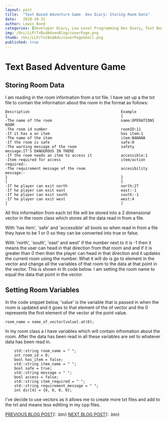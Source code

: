 ```yaml
---
layout: post
title:  "Text Based Adventure Game  Dev Diary: Storing Room Data"
date:   2018-10-31
author: Lewis Bond
categories: [Developer Diary, Low Level Programming Dev Diary, Text Based Adventure Dev Diary]
img: /Uni/LLP/TxBsdAdvenBlog/coverPage.png
thumb: /Uni/LLP/TxtBsdAdv/coverPageSmall.png
published: true
---
```

<!--more-->

# Text Based Adventure Game

## Storing Room Data

I am reading in the room information from a txt file. I have set up a the txt file to contain the information about the room in the format as follows:
~~~
Description                                         Example
{                                                   {
-The name of the room                               name:OPERATIONS ROOM
-The room id number                                 roomID:11
-If it has a an item                                has item:1
-The name of the item                               item:BANANA
-If the room is safe                                safe:0
-The warning message of the room                    safety message:IT'S DANGEROUS IN THERE
-If the room needs an item to access it             accessible:1
-Item required for access                           item/action required:-
-The requirement message of the room                accesibility message:-
}                                                   }
[                                                   [
-If he player can exit north                        north:27
-If he player can exit east                         east:-1
-If he player can exit south                        south:-1
-If he player can exit west                         west:4
]                                                   ]
~~~

All this information from each txt file will be stored into a 2 dimensional vector in the room class which stores all the data read in from a file.

With 'has item', 'safe' and 'accessible' all bools so when read in from a file they have to be 1 or 0 so they can be converted into true or false.

With 'north', 'south', 'east' and west' if the number next to it is -1 then it means the user can head in that direction from that room and and if it is greater than 0 then then the player can head in that direction and it updates the current room using the number. What it will do is go to element in the vector and change all the variables of that room to the data at that point in the vector. This is shown in th code below. I am setting the room name to equal the data that point in the vector.

## Setting Room Variables
In the code snippet below, 'value' is the variable that is passed in when the room is updated and it goes to that element of the of vector and the 0 represents the first element of the vector at the point value.
~~~
room_name = name_of_vector[value].at(0);
~~~
In my room class a I have variables which will contain infromation about the room. After the data has been read in all these variables are set to whatever data has been read in.
~~~
    std::string room_name = " ";
    int room_id = 0;
    bool has_item = false;
    std::string item_name = " ";
    bool safe = true;
    std::string message = " ";
    bool access = false;
    std::string item_required = " ";
    std::string requirement_message = " ";
    int dir[4] = {0, 0, 0, 0};
~~~
I've decide to use vectors as it allows me to create more txt files and add to the txt and means less editting in my cpp files.

[PREVIOUS BLOG POST](https://lbondi7.github.io/developer%20diary/low%20level%20programming%20dev%20diary/text%20based%20adventure%20dev%20diary/llp-dd-TBAG-2){: .btn} [NEXT BLOG POST](https://lbondi7.github.io/developer%20diary/low%20level%20programming%20dev%20diary/text%20based%20adventure%20dev%20diary/llp-dd-TBAG-4){: .btn}
